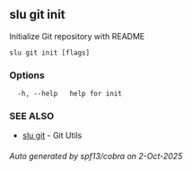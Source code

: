 ## slu git init

Initialize Git repository with README

```
slu git init [flags]
```

### Options

```
  -h, --help   help for init
```

### SEE ALSO

* [slu git](slu_git.md)	 - Git Utils

###### Auto generated by spf13/cobra on 2-Oct-2025
